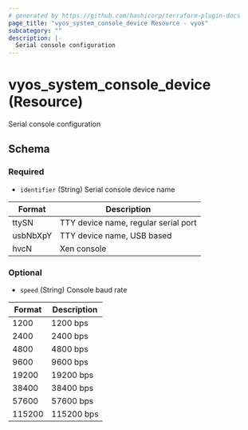 ```yaml
---
# generated by https://github.com/hashicorp/terraform-plugin-docs
page_title: "vyos_system_console_device Resource - vyos"
subcategory: ""
description: |-
  Serial console configuration
---
```


# vyos_system_console_device (Resource)

Serial console configuration



<!-- schema generated by tfplugindocs -->
## Schema

### Required

- `identifier` (String) Serial console device name

|  Format  |  Description  |
|----------|---------------|
|  ttySN  |  TTY device name, regular serial port  |
|  usbNbXpY  |  TTY device name, USB based  |
|  hvcN  |  Xen console  |

### Optional

- `speed` (String) Console baud rate

|  Format  |  Description  |
|----------|---------------|
|  1200  |  1200 bps  |
|  2400  |  2400 bps  |
|  4800  |  4800 bps  |
|  9600  |  9600 bps  |
|  19200  |  19200 bps  |
|  38400  |  38400 bps  |
|  57600  |  57600 bps  |
|  115200  |  115200 bps  |
